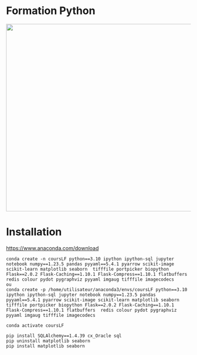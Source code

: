 # Formation Python 

<img src="https://github.com/rbizoi/PythonFormationCESI/blob/main/images/python-image-logo-940x530.jpeg" width="512">

# Installation 
https://www.anaconda.com/download

```
conda create -n coursLF python==3.10 ipython ipython-sql jupyter notebook numpy==1.23.5 pandas pyyaml==5.4.1 pyarrow scikit-image scikit-learn matplotlib seaborn  tifffile portpicker biopython Flask==2.0.2 Flask-Caching==1.10.1 Flask-Compress==1.10.1 flatbuffers  redis colour pydot pygraphviz pyyaml imgaug tifffile imagecodecs
ou 
conda create -p /home/utilisateur/anaconda3/envs/coursLF python==3.10 ipython ipython-sql jupyter notebook numpy==1.23.5 pandas pyyaml==5.4.1 pyarrow scikit-image scikit-learn matplotlib seaborn  tifffile portpicker biopython Flask==2.0.2 Flask-Caching==1.10.1 Flask-Compress==1.10.1 flatbuffers  redis colour pydot pygraphviz pyyaml imgaug tifffile imagecodecs

conda activate coursLF

pip install SQLAlchemy==1.4.39 cx_Oracle sql
pip uninstall matplotlib seaborn
pip install matplotlib seaborn


```


